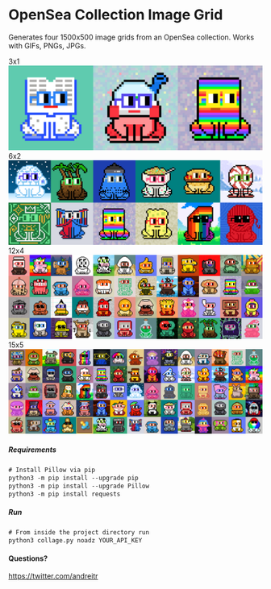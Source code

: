# OpenSea Collection Image Grid
Generates four 1500x500 image grids from an OpenSea collection. Works with GIFs, PNGs, JPGs.

3x1 
![alt text](https://github.com/andreitr/opensea_collection_grid/blob/main/images/sample_cover_lg.png?raw=true)
6x2 
![alt text](https://github.com/andreitr/opensea_collection_grid/blob/main/images/sample_cover_md.png?raw=true)
12x4 
![alt text](https://github.com/andreitr/opensea_collection_grid/blob/main/images/sample_cover_sm.png?raw=true)
15x5 
![alt text](https://github.com/andreitr/opensea_collection_grid/blob/main/images/sample_cover_xs.png?raw=true)


##### Requirements
```
# Install Pillow via pip
python3 -m pip install --upgrade pip 
python3 -m pip install --upgrade Pillow
python3 -m pip install requests
```

##### Run
```
# From inside the project directory run
python3 collage.py noadz YOUR_API_KEY
```

#### Questions? 
https://twitter.com/andreitr
